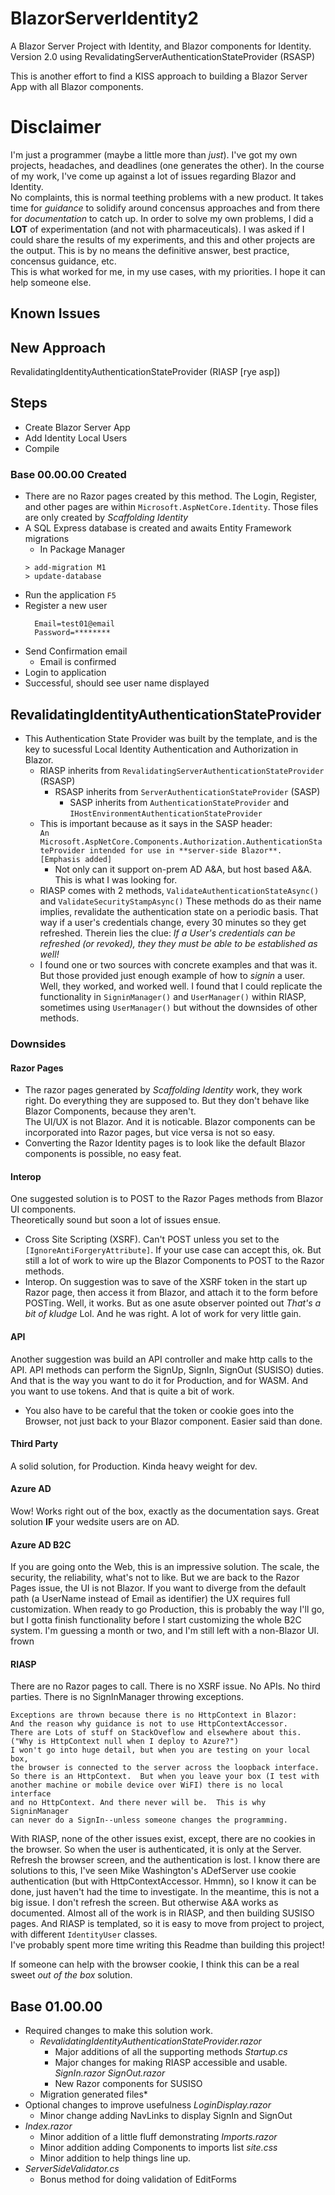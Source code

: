# BlazorServerIdentity2
A Blazor Server Project with Identity, and Blazor components for Identity.  Version 2.0 using RevalidatingServerAuthenticationStateProvider (RSASP)

This is another effort to find a KISS approach to building a Blazor Server App with all Blazor components.
# Disclaimer
I'm just a programmer (maybe a little more than _just_).  I've got my own projects, headaches, and deadlines (one generates the other).
In the course of my work, I've come up against a lot of issues regarding Blazor and Identity.  
No complaints, this is normal teething problems with a new product.  It takes time for _guidance_ to solidify around concensus approaches and from there for _documentation_ to catch up.
In order to solve my own problems, I did a **LOT**  of experimentation (and not with pharmaceuticals).
I was asked if I could share the results of my experiments, and this and other projects are the output.
This is by no means the definitive answer, best practice, concensus guidance, etc.  
This is what worked for me, in my use cases, with my priorities.  I hope it can help someone else.

## Known Issues

## New Approach
RevalidatingIdentityAuthenticationStateProvider (RIASP [rye asp])

## Steps
* Create Blazor Server App
* Add Identity Local Users
* Compile

### Base 00.00.00 Created
* There are no Razor pages created by this method.  The Login, Register, and other pages are within
`Microsoft.AspNetCore.Identity`.  Those files are only created by _Scaffolding Identity_
* A SQL Express database is created and awaits Entity Framework migrations
  * In Package Manager
  ```
  > add-migration M1
  > update-database  
* Run the application
    `F5`
* Register a new user
  ```
    Email=test01@email
    Password=********
* Send Confirmation email
    * Email is confirmed
* Login to application
* Successful, should see user name displayed

## RevalidatingIdentityAuthenticationStateProvider
* This Authentication State Provider was built by the template, and is the key to sucessful 
Local Identity Authentication and Authorization in Blazor.
  * RIASP inherits from `RevalidatingServerAuthenticationStateProvider` (RSASP)
    * RSASP inherits from `ServerAuthenticationStateProvider` (SASP)
      * SASP inherits from `AuthenticationStateProvider` and `IHostEnvironmentAuthenticationStateProvider`
  * This is important because as it says in the SASP header:  
    `An Microsoft.AspNetCore.Components.Authorization.AuthenticationStateProvider intended for use in **server-side Blazor**. [Emphasis added]`
    *  Not only can it support on-prem AD A&A, but host based A&A.  This is what I was looking for.
  * RIASP comes with 2 methods, `ValidateAuthenticationStateAsync()` and `ValidateSecurityStampAsync()`
  These methods do as their name implies, revalidate the authentication state on a periodic basis. 
  That way if a user's credentials change, every 30 minutes so they get refreshed.  Therein lies the clue: 
  _If a User's credentials can be refreshed (or revoked), they they must be able to be established as well!_
  * I found one or two sources with concrete examples and that was it.  But those provided just enough example of how to _signin_ a user.
  Well, they worked, and worked well.
  I found that I could replicate the functionality in `SigninManager()` and `UserManager()` within RIASP, sometimes using `UserManager()` but without the downsides of other methods.
### Downsides
#### Razor Pages
* The razor pages generated by _Scaffolding Identity_ work, they work right.
Do everything they are supposed to.  But they don't behave like Blazor Components, because they aren't.  
The UI/UX is not Blazor.  And it is noticable.  Blazor components can be incorporated into Razor pages, but vice versa is not so easy.
* Converting the Razor Identity pages is to look like the default Blazor components is possible,  no easy feat.
  
#### Interop
One suggested solution is to POST to the Razor Pages methods from Blazor UI components.  
Theoretically sound but soon a lot of issues ensue.
* Cross Site Scripting (XSRF).  Can't POST unless you set to the `[IgnoreAntiForgeryAttribute]`. 
If your use case can accept this, ok.  But still a lot of work to wire up the Blazor Components to POST to the Razor methods.
* Interop.  On suggestion was to save of the XSRF token in the start up Razor page, then access it from Blazor, and attach it to the form before POSTing.
Well, it works.  But as one asute observer pointed out _That's a bit of kludge_  Lol.
And he was right.  A lot of work for very little gain.

#### API
Another suggestion was build an API controller and make http calls to the API.
API methods can perform the SignUp, SignIn, SignOut (SUSISO) duties.  
And that is the way you want to do it for Production, and for WASM.  And you want to use tokens.
And that is quite a bit of work.
  * You also have to be careful that the token or cookie goes into the Browser, not just back to your Blazor component.  Easier said than done.
#### Third Party
A solid solution, for Production.  Kinda heavy weight for dev.

#### Azure AD
Wow!  Works right out of the box, exactly as the documentation says.
Great solution **IF** your wedsite users are on AD.

#### Azure AD B2C
If you are going onto the Web, this is an impressive solution.
The scale, the security, the reliability, what's not to like.
But we are back to the Razor Pages issue, the UI is not Blazor.
If you want to diverge from the default path (a UserName instead of Email as identifier) the UX requires full customization.
When ready to go Production, this is probably the way I'll go, but I gotta finish functionality before I start customizing the whole B2C system.
I'm guessing a month or two, and I'm still left with a non-Blazor UI.  frown

#### RIASP
There are no Razor pages to call.  There is no XSRF issue.  No APIs.  No third parties.
There is no SignInManager throwing exceptions.  
   
    Exceptions are thrown because there is no HttpContext in Blazor: 
    And the reason why guidance is not to use HttpContextAccessor.
    There are Lots of stuff on StackOveflow and elsewhere about this.
    ("Why is HttpContext null when I deploy to Azure?")
    I won't go into huge detail, but when you are testing on your local box,
    the browser is connected to the server across the loopback interface.
    So there is an HttpContext.  But when you leave your box (I test with 
    another machine or mobile device over WiFI) there is no local interface 
    and no HttpContext. And there never will be.  This is why SigninManager
    can never do a SignIn--unless someone changes the programming.

With RIASP, none of the other issues exist, except, there are no cookies in the browser.
So when the user is authenticated, it is only at the Server.
Refresh the browser screen, and the authentication is lost.
I know there are solutions to this, I've seen Mike Washington's ADefServer use cookie authentication (but with HttpContextAccessor.  Hmmn), so I know it can be done, just haven't had the time to investigate.
In the meantime, this is not a big issue.  I don't refresh the screen.
But otherwise A&A works as documented.  Almost all of the work is in RIASP, and then building SUSISO pages.
And RIASP is templated, so it is easy to move from project to project, with different `IdentityUser` classes.  
I've probably spent more time writing this Readme than building this project!

If someone can help with the browser cookie, I think this can be a real sweet _out of the box_ solution.


## Base 01.00.00
* Required changes to make this solution work.
  * *RevalidatingIdentityAuthenticationStateProvider.razor*
    * Major additions of all the supporting methods
  *Startup.cs*
    * Major changes for making RIASP accessible and usable.
  *SignIn.razor* *SignOut.razor*
    * New Razor components for SUSISO
  * Migration generated files*
* Optional changes to improve usefulness
  *LoginDisplay.razor*
    * Minor change adding NavLinks to display SignIn and SignOut
* *Index.razor*
    * Minor addition of a little fluff demonstrating <AuthorizeView>
  *Imports.razor*
    * Minor addition adding Components to imports list
  *site.css*
    * Minor addition to help things line up.
* *ServerSideValidator.cs*
  * Bonus method for doing validation of EditForms
